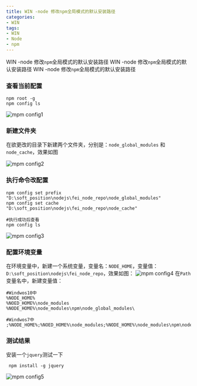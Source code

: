 ```yaml
---
title: WIN -node 修改npm全局模式的默认安装路径
categories: 
- WIN
tags:
- WIN
- Node
- npm
---
```


WIN -node 修改`npm`全局模式的默认安装路径
WIN -node 修改`npm`全局模式的默认安装路径
WIN -node 修改`npm`全局模式的默认安装路径

### 查看当前配置

```shell
npm root -g
npm config ls
```

![mpm config1](/img/ubuntu/node/npm_config/npm_01.png "mpm config1")

### 新建文件夹
在欲更改的目录下新建两个文件夹，分别是：`node_global_modules` 和 `node_cache`，效果如图

![mpm config2](/img/ubuntu/node/npm_config/npm_02.png "mpm config2")

### 执行命令改配置

```shell
npm config set prefix "D:\soft_position\nodejs\fei_node_repo\node_global_modules"
npm config set cache  "D:\soft_position\nodejs\fei_node_repo\node_cache"

#执行成功后查看
npm config ls
```

![mpm config3](/img/ubuntu/node/npm_config/npm_03.png "mpm config3")

### 配置环境变量

在环境变量中，新建一个系统变量，变量名：`NODE_HOME`，变量值：`D:\soft_position\nodejs\fei_node_repo`，效果如图：
![mpm config4](/img/ubuntu/node/npm_config/npm_04.png "mpm config4")
在`Path`变量名中，新建变量值：

```shell
#Windwos10中
%NODE_HOME%
%NOED_HOME%\node_modules
%NODE_HOME%\node_modules\npm\node_global_modules\

#Windwos7中
;%NODE_HOME%;%NOED_HOME%\node_modules;%NODE_HOME%\node_modules\npm\node_global_modules\;
```

### 测试结果

安装一个`jquery`测试一下

```shell
 npm install -g jquery
```

![mpm config5](/img/ubuntu/node/npm_config/npm_05.png "mpm config5")







